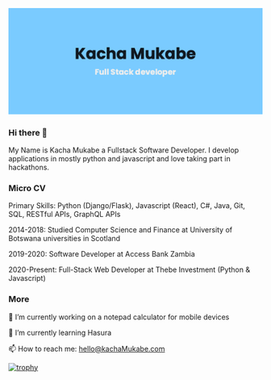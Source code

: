 ![My banner](https://github.com/kachaMukabe/kachaMukabe/blob/main/banner-3.png)

### Hi there 👋
My Name is Kacha Mukabe a Fullstack Software Developer. I develop applications in mostly python and javascript and love taking part in hackathons.

### Micro CV

Primary Skills: Python (Django/Flask), Javascript (React), C#, Java, Git, SQL, RESTful APIs, GraphQL APIs

2014-2018: Studied Computer Science and Finance at University of Botswana universities in Scotland

2019-2020: Software Developer at Access Bank Zambia 

2020-Present: Full-Stack Web Developer at Thebe Investment (Python & Javascript)

### More

🔭 I’m currently working on a notepad calculator for mobile devices

🌱 I’m currently learning Hasura

📫 How to reach me: hello@kachaMukabe.com

[![trophy](https://github-profile-trophy.vercel.app/?username=kachaMukabe)](https://github.com/ryo-ma/github-profile-trophy)


<!--
**kachaMukabe/kachaMukabe** is a ✨ _special_ ✨ repository because its `README.md` (this file) appears on your GitHub profile.

Here are some ideas to get you started:


- 👯 I’m looking to collaborate on ...
- 🤔 I’m looking for help with ...
- 💬 Ask me about ...

- 😄 Pronouns: ...
⚡ Fun fact: ...
-->
